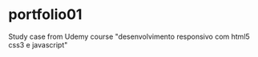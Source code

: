 # portfolio01
Study case from Udemy course "desenvolvimento responsivo com html5 css3 e javascript"

